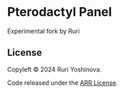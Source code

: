 # Pterodactyl Panel

Experimental fork by Ruri

## License

Copyleft © 2024 Ruri Yoshinova.

Code released under the [ARR License](./LICENSE.md).
